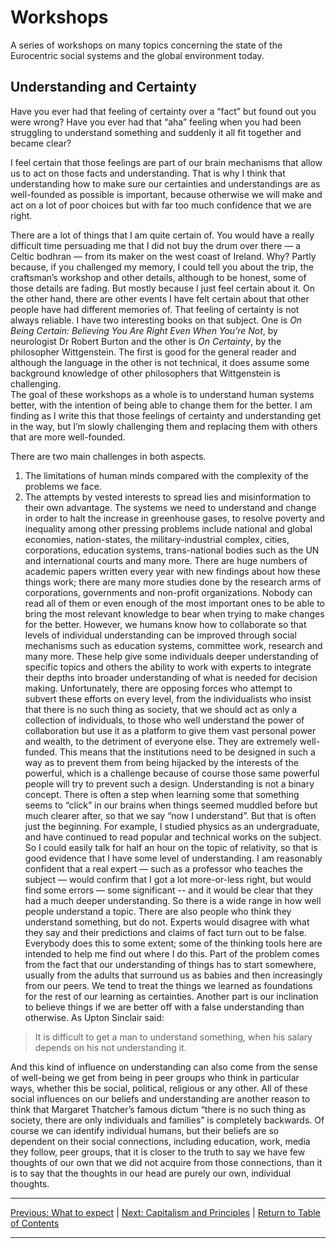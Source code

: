 # Workshops
A series of workshops on many topics concerning the state of the Eurocentric social systems and the global environment today.

## Understanding and Certainty

Have you ever had that feeling of certainty over a “fact” but found out you were wrong?
Have you ever had that “aha” feeling when you had been struggling to understand something and suddenly it all fit together and became clear?

I feel certain that those feelings are part of our brain mechanisms that allow us to act on those facts and understanding. That is why I think that understanding how to make sure our certainties and understandings are as well-founded as possible is important, because otherwise we will make and act on a lot of poor choices but with far too much confidence that we are right.

There are a lot of things that I am quite certain of. You would have a really difficult time persuading me that I did not buy the drum over there — a Celtic bodhran — from its maker on the west coast of Ireland. Why? Partly because, if you challenged my memory, I could tell you about the trip, the craftsman’s workshop and other details, although to be honest, some of those details are fading. But mostly because I just feel certain about it. On the other hand, there are other events I have felt certain about that other people have had different memories of. That feeling of certainty is not always reliable. I have two interesting books on that subject. One is *On Being Certain: Believing You Are Right Even When You’re Not*, by neurologist Dr Robert Burton and the other is *On Certainty*, by the philosopher Wittgenstein. The first is good for the general reader and although the language in the other is not technical, it does assume some background knowledge of other philosophers that Wittgenstein is challenging.  
The goal of these workshops as a whole is to understand human systems better, with the intention of being able to change them for the better. I am finding as I write this that those feelings of certainty and understanding get in
the way, but I’m slowly challenging them and replacing them with others that are more well-founded.

There are two main challenges in both aspects.
1. The limitations of human minds compared with the complexity of the problems we face.
2. The attempts by vested interests to spread lies and misinformation to their own advantage.
The systems we need to understand and change in order to halt the increase in greenhouse gases, to resolve poverty and inequality among other pressing problems include national and global economies, nation-states, the military-industrial complex, cities, corporations, education systems, trans-national bodies such as the UN and international courts and many more.
There are huge numbers of academic papers written every year with new findings about how these things work; there are many more studies done by the research arms of corporations, governments and non-profit organizations. Nobody can read all of them or even enough of the most important ones to be able to bring the most relevant knowledge to bear when trying to make changes for the better.
However, we humans know how to collaborate so that levels of individual understanding can be improved through social mechanisms such as education systems, committee work, research and many more. These help give some individuals deeper understanding of specific topics and others the ability to work with experts to integrate their depths into broader understanding of what is needed for decision making.
Unfortunately, there are opposing forces who attempt to subvert these efforts on every level, from the individualists who insist that there is no such thing as society, that we should act as only a collection of individuals, to those who well understand the power of collaboration but use it as a platform to give them vast personal power and wealth, to the detriment of everyone else. They are extremely well-funded.
This means that the institutions need to be designed in such a way as to prevent them from being hijacked by the interests of the powerful, which is a challenge because of course those same powerful people will try to prevent such a design.
Understanding is not a binary concept. There is often a step when learning some that something seems to “click” in our brains when things seemed muddled before but much clearer after, so that we say “now I understand”. But that is often just the beginning. For example, I studied physics as an undergraduate, and have continued to read popular and technical works on the subject. So I could easily talk for half an hour on the topic of relativity, so that is good evidence that I have some level of understanding. I am reasonably confident that a real expert — such as a professor who teaches the subject — would confirm that I got a lot more-or-less right, but would find some errors — some significant -- and it would be clear that they had a much deeper understanding. So there is a wide range in how well people understand a topic.
There are also people who think they understand something, but do not. Experts would disagree with what they say and their predictions and claims of fact turn out to be false. Everybody does this to some extent; some of the thinking tools here are intended to help me find out where I do this.
Part of the problem comes from the fact that our understanding of things has to start somewhere, usually from the adults that surround us as babies and then increasingly from our peers. We tend to treat the things we learned as foundations for the rest of our learning as certainties.
Another part is our inclination to believe things if we are better off with a false understanding than otherwise. As Upton Sinclair said:

> It is difficult to get a man to understand something, when his salary depends on his not understanding it.

And this kind of influence on understanding can also come from the sense of well-being we get from being in peer groups who think in particular ways, whether this be social, political, religious or any other.
All of these social influences on our beliefs and understanding are another reason to think that Margaret Thatcher’s famous dictum “there is no such thing as society, there are only individuals and families” is completely backwards. Of course we can identify individual humans, but their beliefs are so dependent on their social connections, including education, work, media they follow, peer groups, that it is closer to the truth to say we have few thoughts of our own that we did not acquire from those connections, than it is to say that the thoughts in our head are purely our own, individual thoughts.  
***
[Previous: What to expect](whatexpect) \| [Next: Capitalism and Principles](capitalismandprinciples) \| [Return to Table of Contents](./index)

***

